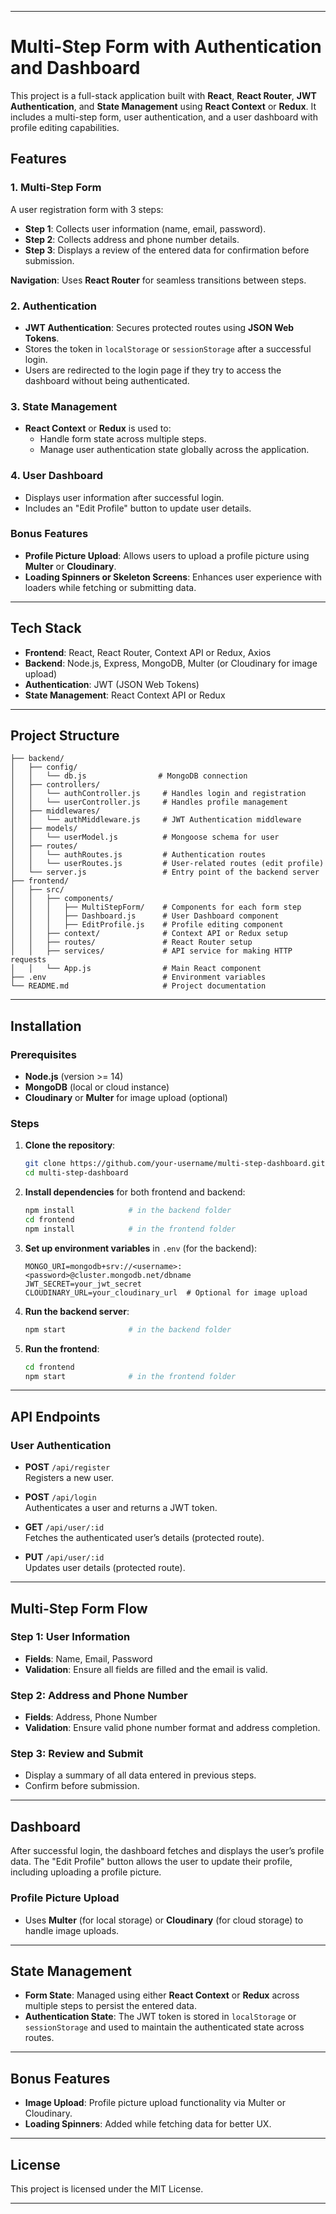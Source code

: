 
---

# Multi-Step Form with Authentication and Dashboard

This project is a full-stack application built with **React**, **React Router**, **JWT Authentication**, and **State Management** using **React Context** or **Redux**. It includes a multi-step form, user authentication, and a user dashboard with profile editing capabilities.

## Features

### 1. Multi-Step Form
A user registration form with 3 steps:
- **Step 1**: Collects user information (name, email, password).
- **Step 2**: Collects address and phone number details.
- **Step 3**: Displays a review of the entered data for confirmation before submission.

**Navigation**: Uses **React Router** for seamless transitions between steps.

### 2. Authentication
- **JWT Authentication**: Secures protected routes using **JSON Web Tokens**.
- Stores the token in `localStorage` or `sessionStorage` after a successful login.
- Users are redirected to the login page if they try to access the dashboard without being authenticated.

### 3. State Management
- **React Context** or **Redux** is used to:
  - Handle form state across multiple steps.
  - Manage user authentication state globally across the application.

### 4. User Dashboard
- Displays user information after successful login.
- Includes an "Edit Profile" button to update user details.

### Bonus Features
- **Profile Picture Upload**: Allows users to upload a profile picture using **Multer** or **Cloudinary**.
- **Loading Spinners or Skeleton Screens**: Enhances user experience with loaders while fetching or submitting data.

---

## Tech Stack

- **Frontend**: React, React Router, Context API or Redux, Axios
- **Backend**: Node.js, Express, MongoDB, Multer (or Cloudinary for image upload)
- **Authentication**: JWT (JSON Web Tokens)
- **State Management**: React Context API or Redux

---

## Project Structure

```
├── backend/
│   ├── config/
│   │   └── db.js                # MongoDB connection
│   ├── controllers/
│   │   └── authController.js     # Handles login and registration
│   │   └── userController.js     # Handles profile management
│   ├── middlewares/
│   │   └── authMiddleware.js     # JWT Authentication middleware
│   ├── models/
│   │   └── userModel.js          # Mongoose schema for user
│   ├── routes/
│   │   └── authRoutes.js         # Authentication routes
│   │   └── userRoutes.js         # User-related routes (edit profile)
│   └── server.js                 # Entry point of the backend server
├── frontend/
│   ├── src/
│   │   ├── components/
│   │   │   ├── MultiStepForm/    # Components for each form step
│   │   │   ├── Dashboard.js      # User Dashboard component
│   │   │   ├── EditProfile.js    # Profile editing component
│   │   ├── context/              # Context API or Redux setup
│   │   ├── routes/               # React Router setup
│   │   ├── services/             # API service for making HTTP requests
│   │   └── App.js                # Main React component
├── .env                          # Environment variables
└── README.md                     # Project documentation
```

---

## Installation

### Prerequisites

- **Node.js** (version >= 14)
- **MongoDB** (local or cloud instance)
- **Cloudinary** or **Multer** for image upload (optional)

### Steps

1. **Clone the repository**:
   ```bash
   git clone https://github.com/your-username/multi-step-dashboard.git
   cd multi-step-dashboard
   ```

2. **Install dependencies** for both frontend and backend:
   ```bash
   npm install            # in the backend folder
   cd frontend
   npm install            # in the frontend folder
   ```

3. **Set up environment variables** in `.env` (for the backend):
   ```plaintext
   MONGO_URI=mongodb+srv://<username>:<password>@cluster.mongodb.net/dbname
   JWT_SECRET=your_jwt_secret
   CLOUDINARY_URL=your_cloudinary_url  # Optional for image upload
   ```

4. **Run the backend server**:
   ```bash
   npm start              # in the backend folder
   ```

5. **Run the frontend**:
   ```bash
   cd frontend
   npm start              # in the frontend folder
   ```

---

## API Endpoints

### User Authentication

- **POST** `/api/register`  
  Registers a new user.

- **POST** `/api/login`  
  Authenticates a user and returns a JWT token.

- **GET** `/api/user/:id`  
  Fetches the authenticated user’s details (protected route).

- **PUT** `/api/user/:id`  
  Updates user details (protected route).

---

## Multi-Step Form Flow

### Step 1: User Information
- **Fields**: Name, Email, Password
- **Validation**: Ensure all fields are filled and the email is valid.

### Step 2: Address and Phone Number
- **Fields**: Address, Phone Number
- **Validation**: Ensure valid phone number format and address completion.

### Step 3: Review and Submit
- Display a summary of all data entered in previous steps.
- Confirm before submission.

---

## Dashboard

After successful login, the dashboard fetches and displays the user’s profile data. The "Edit Profile" button allows the user to update their profile, including uploading a profile picture.

### Profile Picture Upload
- Uses **Multer** (for local storage) or **Cloudinary** (for cloud storage) to handle image uploads.

---

## State Management

- **Form State**: Managed using either **React Context** or **Redux** across multiple steps to persist the entered data.
- **Authentication State**: The JWT token is stored in `localStorage` or `sessionStorage` and used to maintain the authenticated state across routes.

---

## Bonus Features

- **Image Upload**: Profile picture upload functionality via Multer or Cloudinary.
- **Loading Spinners**: Added while fetching data for better UX.

---

## License

This project is licensed under the MIT License.

---


